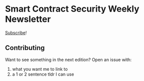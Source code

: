 # Smart Contract Security Weekly Newsletter

[Subscribe](https://tinyletter.com/smart-contract-security/)!

## Contributing

Want to see something in the next edition? Open an issue with:

1. what you want me to link to
2. a 1 or 2 sentence tldr I can use